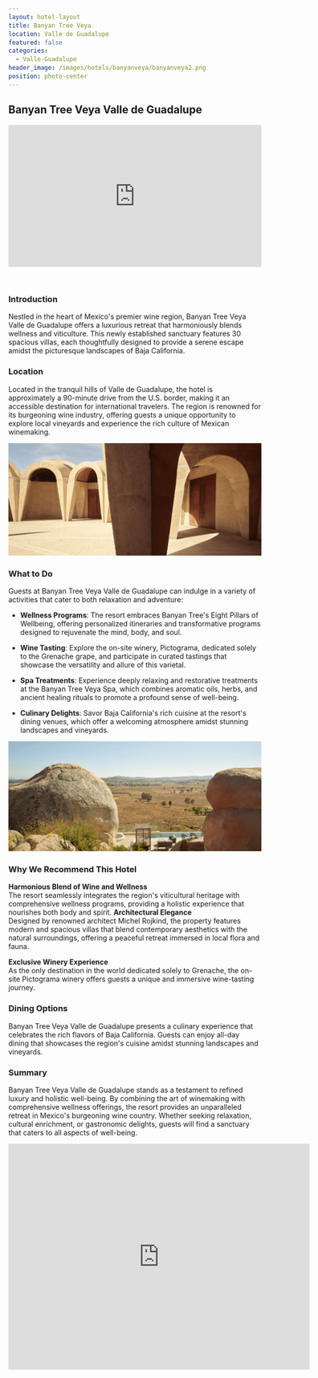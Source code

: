 ```yaml
---
layout: hotel-layout
title: Banyan Tree Veya
location: Valle de Guadalupe
featured: false
categories:
  - Valle-Guadalupe
header_image: /images/hotels/banyanveya/banyanveya2.png
position: photo-center
---
```

## Banyan Tree Veya Valle de Guadalupe

<style>.embed-container { position: relative; padding-bottom: 56.25%; height: 0; overflow: hidden; max-width: 100%; } .embed-container iframe, .embed-container object, .embed-container embed { position: absolute; top: 0; left: 0; width: 100%; height: 100%; }</style><div class='embed-container'><iframe src='https://www.youtube.com/embed/undefined' frameborder='0' allowfullscreen></iframe></div>


&nbsp;

### Introduction
Nestled in the heart of Mexico's premier wine region, Banyan Tree Veya Valle de Guadalupe offers a luxurious retreat that harmoniously blends wellness and viticulture. This newly established sanctuary features 30 spacious villas, each thoughtfully designed to provide a serene escape amidst the picturesque landscapes of Baja California. 

### Location
Located in the tranquil hills of Valle de Guadalupe, the hotel is approximately a 90-minute drive from the U.S. border, making it an accessible destination for international travelers. The region is renowned for its burgeoning wine industry, offering guests a unique opportunity to explore local vineyards and experience the rich culture of Mexican winemaking. 

![](/images/hotels/banyanveya/banyanveya1.png)

### What to Do
Guests at Banyan Tree Veya Valle de Guadalupe can indulge in a variety of activities that cater to both relaxation and adventure:

- **Wellness Programs**: The resort embraces Banyan Tree's Eight Pillars of Wellbeing, offering personalized itineraries and transformative programs designed to rejuvenate the mind, body, and soul. 

- **Wine Tasting**: Explore the on-site winery, Pictograma, dedicated solely to the Grenache grape, and participate in curated tastings that showcase the versatility and allure of this varietal.

- **Spa Treatments**: Experience deeply relaxing and restorative treatments at the Banyan Tree Veya Spa, which combines aromatic oils, herbs, and ancient healing rituals to promote a profound sense of well-being. 

- **Culinary Delights**: Savor Baja California's rich cuisine at the resort's dining venues, which offer a welcoming atmosphere amidst stunning landscapes and vineyards. 

![](/images/hotels/banyanveya/banyanveya3.png)

### Why We Recommend This Hotel

**Harmonious Blend of Wine and Wellness**  
The resort seamlessly integrates the region's viticultural heritage with comprehensive wellness programs, providing a holistic experience that nourishes both body and spirit. 
**Architectural Elegance**  
Designed by renowned architect Michel Rojkind, the property features modern and spacious villas that blend contemporary aesthetics with the natural surroundings, offering a peaceful retreat immersed in local flora and fauna. 

**Exclusive Winery Experience**  
As the only destination in the world dedicated solely to Grenache, the on-site Pictograma winery offers guests a unique and immersive wine-tasting journey. 

### Dining Options
Banyan Tree Veya Valle de Guadalupe presents a culinary experience that celebrates the rich flavors of Baja California. Guests can enjoy all-day dining that showcases the region's cuisine amidst stunning landscapes and vineyards. 

### Summary
Banyan Tree Veya Valle de Guadalupe stands as a testament to refined luxury and holistic well-being. By combining the art of winemaking with comprehensive wellness offerings, the resort provides an unparalleled retreat in Mexico's burgeoning wine country. Whether seeking relaxation, cultural enrichment, or gastronomic delights, guests will find a sanctuary that caters to all aspects of well-being.

<div class='map-container center'>

<iframe src="https://www.google.com/maps/embed?pb=!1m18!1m12!1m3!1d3382.37147647125!2d-116.64687642435759!3d32.03213507398379!2m3!1f0!2f0!3f0!3m2!1i1024!2i768!4f13.1!3m3!1m2!1s0x80d8f1782a041ec3%3A0x8cc3da66bb66417a!2sBanyan%20Tree%20Veya%20Valle%20de%20Guadalupe!5e0!3m2!1ses!2ses!4v1742299105692!5m2!1ses!2ses" width="600" height="450" style="border:0;" allowfullscreen="" loading="lazy" referrerpolicy="no-referrer-when-downgrade"></iframe>

</div>